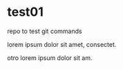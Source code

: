 # test01

repo to test git commands

lorem ipsum dolor sit amet, consectet.

otro lorem ipsum dolor sit am.
